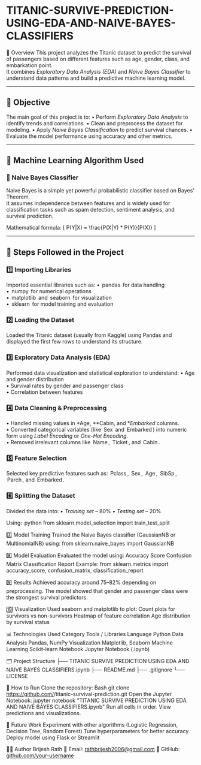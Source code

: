 

# TITANIC-SURVIVE-PREDICTION-USING-EDA-AND-NAIVE-BAYES-CLASSIFIERS

📘 Overview
This project analyzes the Titanic dataset to predict the survival of passengers based on different features such as age, gender, class, and embarkation point.  
It combines *Exploratory Data Analysis (EDA)* and *Naive Bayes Classifier* to understand data patterns and build a predictive machine learning model.

---

## 🎯 Objective
The main goal of this project is to:
•⁠  ⁠Perform *Exploratory Data Analysis* to identify trends and correlations.
•⁠  ⁠Clean and preprocess the dataset for modeling.
•⁠  ⁠Apply *Naive Bayes Classification* to predict survival chances.
•⁠  ⁠Evaluate the model performance using accuracy and other metrics.

---

## 🧠 Machine Learning Algorithm Used
### 🔹 Naive Bayes Classifier
Naive Bayes is a simple yet powerful probabilistic classifier based on Bayes' Theorem.  
It assumes independence between features and is widely used for classification tasks such as spam detection, sentiment analysis, and survival prediction.

Mathematical formula:
\[
P(Y|X) = \frac{P(X|Y) * P(Y)}{P(X)}
\]

---

## 🧩 Steps Followed in the Project

### 1️⃣ Importing Libraries
Imported essential libraries such as:
•⁠  ⁠⁠ pandas ⁠ for data handling  
•⁠  ⁠⁠ numpy ⁠ for numerical operations  
•⁠  ⁠⁠ matplotlib ⁠ and ⁠ seaborn ⁠ for visualization  
•⁠  ⁠⁠ sklearn ⁠ for model training and evaluation  

### 2️⃣ Loading the Dataset
Loaded the Titanic dataset (usually from Kaggle) using Pandas and displayed the first few rows to understand its structure.

### 3️⃣ Exploratory Data Analysis (EDA)
Performed data visualization and statistical exploration to understand:
•⁠  ⁠Age and gender distribution  
•⁠  ⁠Survival rates by gender and passenger class  
•⁠  ⁠Correlation between features  

### 4️⃣ Data Cleaning & Preprocessing
•⁠  ⁠Handled missing values in *Age, **Cabin, and **Embarked* columns.  
•⁠  ⁠Converted categorical variables (like ⁠ Sex ⁠ and ⁠ Embarked ⁠) into numeric form using *Label Encoding* or *One-Hot Encoding*.  
•⁠  ⁠Removed irrelevant columns like ⁠ Name ⁠, ⁠ Ticket ⁠, and ⁠ Cabin ⁠.

### 5️⃣ Feature Selection
Selected key predictive features such as:
⁠ Pclass ⁠, ⁠ Sex ⁠, ⁠ Age ⁠, ⁠ SibSp ⁠, ⁠ Parch ⁠, and ⁠ Embarked ⁠.

### 6️⃣ Splitting the Dataset
Divided the data into:
•⁠  ⁠*Training set* – 80%
•⁠  ⁠*Testing set* – 20%

Using:
⁠ python
from sklearn.model_selection import train_test_split

7️⃣ Model Training
Trained the Naive Bayes classifier (GaussianNB or MultinomialNB) using:
from sklearn.naive_bayes import GaussianNB

8️⃣ Model Evaluation
Evaluated the model using:
Accuracy Score
Confusion Matrix
Classification Report
Example:
from sklearn.metrics import accuracy_score, confusion_matrix, classification_report

9️⃣ Results
Achieved accuracy around 75–82% depending on preprocessing.
The model showed that gender and passenger class were the strongest survival predictors.


🔟 Visualization
Used seaborn and matplotlib to plot:
Count plots for survivors vs non-survivors
Heatmap of feature correlation
Age distribution by survival status


📊 Technologies Used
Category
Tools / Libraries
Language
Python
Data Analysis
Pandas, NumPy
Visualization
Matplotlib, Seaborn
Machine Learning
Scikit-learn
Notebook
Jupyter Notebook (.ipynb)


🗂️ Project Structure
├── TITANIC SURVIVE PREDICTION USING EDA AND NAIVE BAYES CLASSIFIERS.ipynb
├── README.md
├── .gitignore
└── LICENSE


🚀 How to Run
Clone the repository:
Bash
git clone https://github.com/<your-username>/titanic-survival-prediction.git
Open the Jupyter Notebook:
jupyter notebook "TITANIC SURVIVE PREDICTION USING EDA AND NAIVE BAYES CLASSIFIERS.ipynb"
Run all cells in order.
View predictions and visualizations.


🧩 Future Work
Experiment with other algorithms (Logistic Regression, Decision Tree, Random Forest)
Tune hyperparameters for better accuracy
Deploy model using Flask or Streamlit


👨‍💻 Author
Brijesh Rath
📧 Email: rathbrijesh2006@gmail.com
💼 GitHub: [github.com/your-username](https://github.com/Brijeshrath67)

